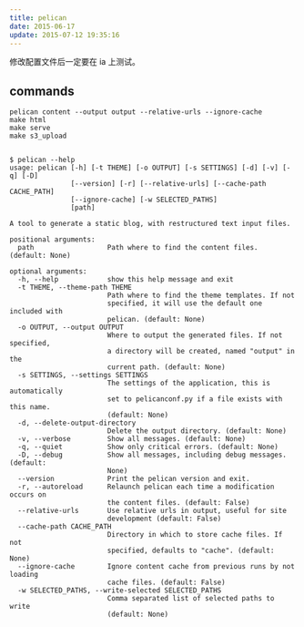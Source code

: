```yaml
---
title: pelican
date: 2015-06-17
update: 2015-07-12 19:35:16
---
```


修改配置文件后一定要在 ia 上测试。

## commands 
	pelican content --output output --relative-urls --ignore-cache
	make html
	make serve
	make s3_upload
	
	
	$ pelican --help
	usage: pelican [-h] [-t THEME] [-o OUTPUT] [-s SETTINGS] [-d] [-v] [-q] [-D]
	               [--version] [-r] [--relative-urls] [--cache-path CACHE_PATH]
	               [--ignore-cache] [-w SELECTED_PATHS]
	               [path]
	
	A tool to generate a static blog, with restructured text input files.
	
	positional arguments:
	  path                  Path where to find the content files. (default: None)
	
	optional arguments:
	  -h, --help            show this help message and exit
	  -t THEME, --theme-path THEME
	                        Path where to find the theme templates. If not
	                        specified, it will use the default one included with
	                        pelican. (default: None)
	  -o OUTPUT, --output OUTPUT
	                        Where to output the generated files. If not specified,
	                        a directory will be created, named "output" in the
	                        current path. (default: None)
	  -s SETTINGS, --settings SETTINGS
	                        The settings of the application, this is automatically
	                        set to pelicanconf.py if a file exists with this name.
	                        (default: None)
	  -d, --delete-output-directory
	                        Delete the output directory. (default: None)
	  -v, --verbose         Show all messages. (default: None)
	  -q, --quiet           Show only critical errors. (default: None)
	  -D, --debug           Show all messages, including debug messages. (default:
	                        None)
	  --version             Print the pelican version and exit.
	  -r, --autoreload      Relaunch pelican each time a modification occurs on
	                        the content files. (default: False)
	  --relative-urls       Use relative urls in output, useful for site
	                        development (default: False)
	  --cache-path CACHE_PATH
	                        Directory in which to store cache files. If not
	                        specified, defaults to "cache". (default: None)
	  --ignore-cache        Ignore content cache from previous runs by not loading
	                        cache files. (default: False)
	  -w SELECTED_PATHS, --write-selected SELECTED_PATHS
	                        Comma separated list of selected paths to write
	                        (default: None)


